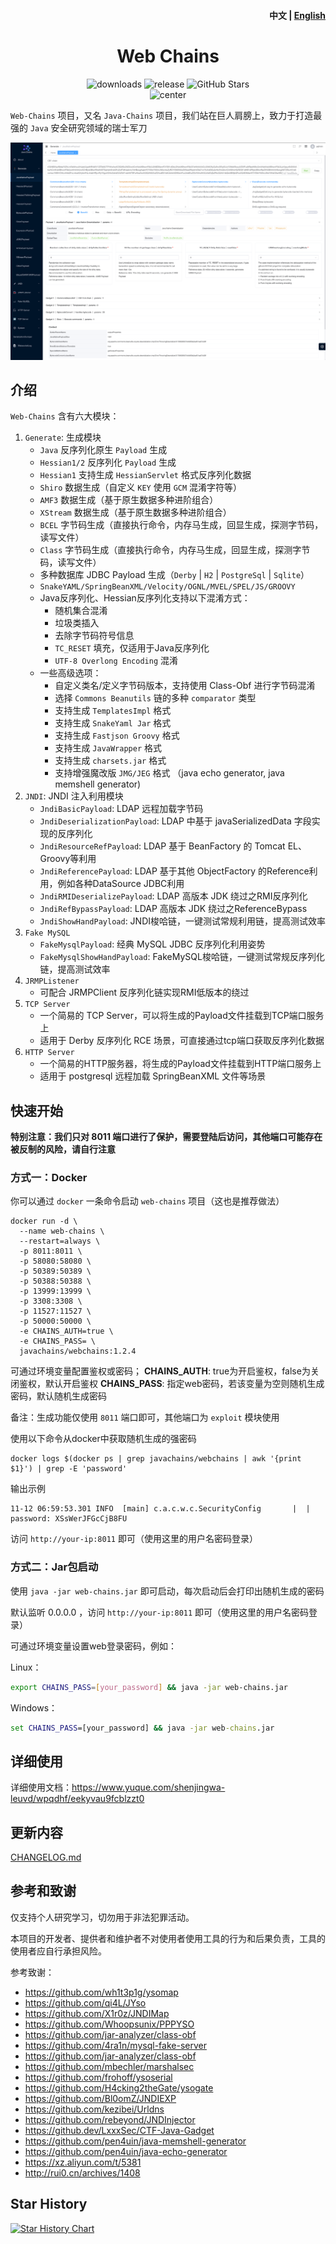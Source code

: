 <h4 align="right">中文 | <strong><a href="./README_EN.md">English</a></strong> </h4>
<h1 align="center">Web Chains</h1>
<div align="center">
<img alt="downloads" src="https://img.shields.io/github/downloads/java-chains/web-chains/total"/>
<img alt="release" src="https://img.shields.io/github/v/release/java-chains/web-chains"/>
<img alt="GitHub Stars" src="https://img.shields.io/github/stars/Java-Chains/web-chains?color=success"/>
<div align="center">
    <img src="img/logo.png" width="60" alt="center">
</div>
</div>

`Web-Chains` 项目，又名 `Java-Chains` 项目，我们站在巨人肩膀上，致力于打造最强的 `Java` 安全研究领域的瑞士军刀

<p align="center">
  <img src="./img/main.png" />
</p>

## 介绍

`Web-Chains` 含有六大模块：

1. `Generate`: 生成模块
    - `Java` 反序列化原生 `Payload` 生成
    - `Hessian1/2` 反序列化 `Payload` 生成
    - `Hessian1` 支持生成 `HessianServlet` 格式反序列化数据
    - `Shiro` 数据生成（自定义 `KEY` 使用 `GCM` 混淆字符等）
    - `AMF3` 数据生成（基于原生数据多种进阶组合）
    - `XStream` 数据生成（基于原生数据多种进阶组合）
    - `BCEL` 字节码生成（直接执行命令，内存马生成，回显生成，探测字节码，读写文件）
    - `Class` 字节码生成（直接执行命令，内存马生成，回显生成，探测字节码，读写文件）
    - 多种数据库 JDBC Payload 生成（`Derby` | `H2` | `PostgreSql` | `Sqlite`）
    - `SnakeYAML/SpringBeanXML/Velocity/OGNL/MVEL/SPEL/JS/GROOVY`
    - Java反序列化、Hessian反序列化支持以下混淆方式：
        - 随机集合混淆
        - 垃圾类插入
        - 去除字节码符号信息
        - `TC_RESET` 填充，仅适用于Java反序列化
        - `UTF-8 Overlong Encoding` 混淆
    - 一些高级选项：
        - 自定义类名/定义字节码版本，支持使用 Class-Obf 进行字节码混淆
        - 选择 `Commons Beanutils` 链的多种 `comparator` 类型
        - 支持生成 `TemplatesImpl` 格式
        - 支持生成 `SnakeYaml Jar` 格式
        - 支持生成 `Fastjson Groovy` 格式
        - 支持生成 `JavaWrapper` 格式
        - 支持生成 `charsets.jar` 格式
        - 支持增强魔改版 `JMG/JEG` 格式 （java echo generator, java memshell generator)
2. `JNDI`: JNDI 注入利用模块
    - `JndiBasicPayload`: LDAP 远程加载字节码
    - `JndiDeserializationPayload`: LDAP 中基于 javaSerializedData 字段实现的反序列化
    - `JndiResourceRefPayload`: LDAP 基于 BeanFactory 的 Tomcat EL、Groovy等利用
    - `JndiReferencePayload`: LDAP 基于其他 ObjectFactory 的Reference利用，例如各种DataSource JDBC利用
    - `JndiRMIDeserializePayload`: LDAP 高版本 JDK 绕过之RMI反序列化
    - `JndiRefBypassPayload`: LDAP 高版本 JDK 绕过之ReferenceBypass
    - `JndiShowHandPayload`: JNDI梭哈链，一键测试常规利用链，提高测试效率
3. `Fake MySQL`
    - `FakeMysqlPayload`: 经典 MySQL JDBC 反序列化利用姿势
    - `FakeMysqlShowHandPayload`: FakeMySQL梭哈链，一键测试常规反序列化链，提高测试效率
4. `JRMPListener`
    - 可配合 JRMPClient 反序列化链实现RMI低版本的绕过
5. `TCP Server`
    - 一个简易的 TCP Server，可以将生成的Payload文件挂载到TCP端口服务上
    - 适用于 Derby 反序列化 RCE 场景，可直接通过tcp端口获取反序列化数据
6. `HTTP Server`
    - 一个简易的HTTP服务器，将生成的Payload文件挂载到HTTP端口服务上
    - 适用于 postgresql 远程加载 SpringBeanXML 文件等场景

## 快速开始

**特别注意：我们只对 8011 端口进行了保护，需要登陆后访问，其他端口可能存在被反制的风险，请自行注意**

### 方式一：Docker

你可以通过 `docker` 一条命令启动 `web-chains` 项目（这也是推荐做法）

```shell
docker run -d \
  --name web-chains \
  --restart=always \
  -p 8011:8011 \
  -p 58080:58080 \
  -p 50389:50389 \
  -p 50388:50388 \
  -p 13999:13999 \
  -p 3308:3308 \
  -p 11527:11527 \
  -p 50000:50000 \
  -e CHAINS_AUTH=true \
  -e CHAINS_PASS= \
  javachains/webchains:1.2.4
```

可通过环境变量配置鉴权或密码；
**CHAINS_AUTH**: true为开启鉴权，false为关闭鉴权，默认开启鉴权
**CHAINS_PASS**: 指定web密码，若该变量为空则随机生成密码，默认随机生成密码

备注：生成功能仅使用 `8011` 端口即可，其他端口为 `exploit` 模块使用

使用以下命令从docker中获取随机生成的强密码

```shell
docker logs $(docker ps | grep javachains/webchains | awk '{print $1}') | grep -E 'password'
```

输出示例

```text
11-12 06:59:53.301 INFO  [main] c.a.c.w.c.SecurityConfig       |  | password: XSsWerJFGcCjB8FU
```

访问 `http://your-ip:8011` 即可（使用这里的用户名密码登录）


### 方式二：Jar包启动

使用 `java -jar web-chains.jar` 即可启动，每次启动后会打印出随机生成的密码

默认监听 0.0.0.0 ，访问 `http://your-ip:8011` 即可（使用这里的用户名密码登录）

可通过环境变量设置web登录密码，例如：

Linux：
```bash
export CHAINS_PASS=[your_password] && java -jar web-chains.jar
```

Windows：
```cmd
set CHAINS_PASS=[your_password] && java -jar web-chains.jar
```

## 详细使用

详细使用文档：https://www.yuque.com/shenjingwa-leuvd/wpqdhf/eekyvau9fcblzzt0

## 更新内容

[CHANGELOG.md](./CHANGELOG.md)

## 参考和致谢

仅支持个人研究学习，切勿用于非法犯罪活动。

本项目的开发者、提供者和维护者不对使用者使用工具的行为和后果负责，工具的使用者应自行承担风险。

参考致谢：

- https://github.com/wh1t3p1g/ysomap
- https://github.com/qi4L/JYso
- https://github.com/X1r0z/JNDIMap
- https://github.com/Whoopsunix/PPPYSO
- https://github.com/jar-analyzer/class-obf
- https://github.com/4ra1n/mysql-fake-server
- https://github.com/jar-analyzer/class-obf
- https://github.com/mbechler/marshalsec
- https://github.com/frohoff/ysoserial
- https://github.com/H4cking2theGate/ysogate
- https://github.com/Bl0omZ/JNDIEXP
- https://github.com/kezibei/Urldns
- https://github.com/rebeyond/JNDInjector
- https://github.dev/LxxxSec/CTF-Java-Gadget
- https://github.com/pen4uin/java-memshell-generator
- https://github.com/pen4uin/java-echo-generator
- https://xz.aliyun.com/t/5381
- http://rui0.cn/archives/1408

## Star History

[![Star History Chart](https://api.star-history.com/svg?repos=java-chains/web-chains&type=Date)](https://star-history.com/#java-chains/web-chains&Date)

